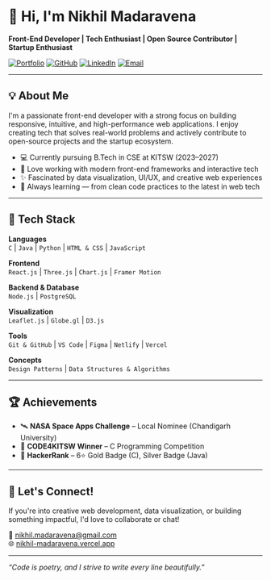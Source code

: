 # 👋 Hi, I'm Nikhil Madaravena

**Front-End Developer | Tech Enthusiast | Open Source Contributor | Startup Enthusiast**

[![Portfolio](https://img.shields.io/badge/Portfolio-Visit-blue?style=flat-square)](https://nikhil-madaravena.vercel.app/)
[![GitHub](https://img.shields.io/badge/GitHub-Nikhil--Madaravena-black?logo=github&style=flat-square)](https://github.com/Nikhil-Madaravena)
[![LinkedIn](https://img.shields.io/badge/LinkedIn-Connect-blue?logo=linkedin&style=flat-square)](https://www.linkedin.com/in/nikhil-madaravena/)
[![Email](https://img.shields.io/badge/Email-Me-green?style=flat-square)](mailto:nikhil.madaravena@gmail.com)

---

## 💡 About Me

I'm a passionate front-end developer with a strong focus on building responsive, intuitive, and high-performance web applications. I enjoy creating tech that solves real-world problems and actively contribute to open-source projects and the startup ecosystem.

- 💻 Currently pursuing B.Tech in CSE at KITSW (2023–2027)
- 🚀 Love working with modern front-end frameworks and interactive tech
- ✨ Fascinated by data visualization, UI/UX, and creative web experiences
- 🌱 Always learning — from clean code practices to the latest in web tech

---

## 🔧 Tech Stack

**Languages**  
`C` | `Java` | `Python` | `HTML & CSS` | `JavaScript`

**Frontend**  
`React.js` | `Three.js` | `Chart.js` | `Framer Motion`

**Backend & Database**  
`Node.js` | `PostgreSQL`

**Visualization**  
`Leaflet.js` | `Globe.gl` | `D3.js`

**Tools**  
`Git & GitHub` | `VS Code` | `Figma` | `Netlify` | `Vercel`

**Concepts**  
`Design Patterns` | `Data Structures & Algorithms`

---

## 🏆 Achievements

- 🛰️ **NASA Space Apps Challenge** – Local Nominee (Chandigarh University)
- 🥇 **CODE4KITSW Winner** – C Programming Competition
- 🥈 **HackerRank** – 6⭐ Gold Badge (C), Silver Badge (Java)

---

## 📌 Let's Connect!

If you're into creative web development, data visualization, or building something impactful, I'd love to collaborate or chat!

📧 [nikhil.madaravena@gmail.com](mailto:nikhil.madaravena@gmail.com)  
🌐 [nikhil-madaravena.vercel.app](https://nikhil-madaravena.vercel.app/)

---

_“Code is poetry, and I strive to write every line beautifully.”_
